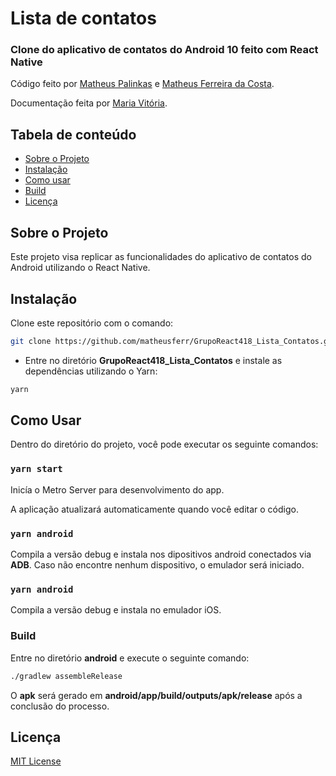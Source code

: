 # Lista de contatos

### Clone do aplicativo de contatos do Android 10 feito com React Native
Código feito por [Matheus Palinkas](https://github.com/MatheusPalinkas) e [Matheus Ferreira da Costa](https://github.com/matheusferr).

Documentação feita por [Maria Vitória](https://github.com/MariaVitoria16).

## Tabela de conteúdo

- [Sobre o Projeto](#sobre-o-projeto)
- [Instalação](#instala%C3%A7%C3%A3o)
- [Como usar](#como-usar)
- [Build](#build)
- [Licença](#licen%C3%A7a)

## Sobre o Projeto

Este projeto visa replicar as funcionalidades do aplicativo de contatos do Android utilizando o React Native.

## Instalação

Clone este repositório com o comando:
```bash
git clone https://github.com/matheusferr/GrupoReact418_Lista_Contatos.git
```
* Entre no diretório **GrupoReact418_Lista_Contatos** e instale as dependências utilizando o Yarn:
```bash
yarn
```

## Como Usar

Dentro do diretório do projeto, você pode executar os seguinte comandos:

### `yarn start`

Inicía o Metro Server para desenvolvimento do app.

A aplicação atualizará automaticamente quando você editar o código.

### `yarn android`

Compila a versão debug e instala nos dipositivos android conectados via **ADB**. Caso não encontre nenhum dispositivo, o emulador será iniciado.

### `yarn android`

Compila a versão debug e instala no emulador iOS.

### Build
Entre no diretório **android** e execute o seguinte comando:
```bash
./gradlew assembleRelease
```
O **apk** será gerado em **android/app/build/outputs/apk/release** após a conclusão do processo.

## Licença

[MIT License](https://opensource.org/licenses/MIT)
